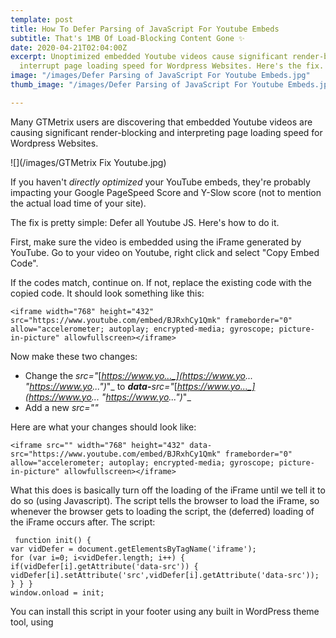 ```yaml
---
template: post
title: How To Defer Parsing of JavaScript For Youtube Embeds
subtitle: That's 1MB Of Load-Blocking Content Gone ✨
date: 2020-04-21T02:04:00Z
excerpt: Unoptimized embedded Youtube videos cause significant render-blocking and
  interrupt page loading speed for Wordpress Websites. Here's the fix.
image: "/images/Defer Parsing of JavaScript For Youtube Embeds.jpg"
thumb_image: "/images/Defer Parsing of JavaScript For Youtube Embeds.jpg"

---
```

Many GTMetrix users are discovering that embedded Youtube videos are causing significant render-blocking and interpreting page loading speed for Wordpress Websites.

![](/images/GTMetrix Fix Youtube.jpg)

If you haven't _directly optimized_ your YouTube embeds, they're probably impacting your Google PageSpeed Score and Y-Slow score (not to mention the actual load time of your site).

The fix is pretty simple: Defer all Youtube JS. Here's how to do it.

First, make sure the video is embedded using the iFrame generated by YouTube. Go to your video on Youtube, right click and select "Copy Embed Code". 

If the codes match, continue on. If not, replace the existing code with the copied code. It should look something like this:

    <iframe width="768" height="432" src="https://www.youtube.com/embed/BJRxhCy1Qmk" frameborder="0" allow="accelerometer; autoplay; encrypted-media; gyroscope; picture-in-picture" allowfullscreen></iframe>

Now make these two changes:

* Change the _src="_[_https://www.yo..._](https://www.yo... "https://www.yo...")_"_ to **_data-_**_src="_[_https://www.yo..._](https://www.yo... "https://www.yo...")_"_
* Add a new _src=""_

Here are what your changes should look like:

    <iframe src="" width="768" height="432" data-src="https://www.youtube.com/embed/BJRxhCy1Qmk" frameborder="0" allow="accelerometer; autoplay; encrypted-media; gyroscope; picture-in-picture" allowfullscreen></iframe>

What this does is basically turn off the loading of the iFrame until we tell it to do so (using Javascript). The script tells the browser to load the iFrame, so whenever the browser gets to loading the script, the (deferred) loading of the iFrame occurs after. The script:

     function init() {
    var vidDefer = document.getElementsByTagName('iframe');
    for (var i=0; i<vidDefer.length; i++) {
    if(vidDefer[i].getAttribute('data-src')) {
    vidDefer[i].setAttribute('src',vidDefer[i].getAttribute('data-src'));
    } } }
    window.onload = init;

You can install this script in your footer using any built in WordPress theme tool, using <script> tags or our favorite method, adding it directly into the themes functions.php.

Instead of installing directly into your theme's functions.php, we recommend going ahead and using the "Code Snippets"  plugin. Install it, make a new Snippet, and paste this code in:

    add_action( 'wp_footer', function () { ?>
    <script>
    
    function init() {
    var vidDefer = document.getElementsByTagName('iframe');
    for (var i=0; i<vidDefer.length; i++) {
    if(vidDefer[i].getAttribute('data-src')) {
    vidDefer[i].setAttribute('src',vidDefer[i].getAttribute('data-src'));
    } } }
    window.onload = init;
    
    </script>
    <?php } );

You can also filter it to only run on the WordPress frontend. It calls your javascript on footer load, which in turn loads your YouTube embed.

If you installed the script correctly, re-run the GTMetrix report and you'll see that all deferral opportunities for YouTube are gone. You'll also see a higher PageSpeed score and quicker load times (in many instances, you can chop _seconds_ off your load time via this super simple fix).